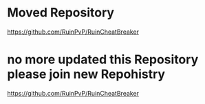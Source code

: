 # Moved Repository
https://github.com/RuinPvP/RuinCheatBreaker

# no more updated this Repository please join new Repohistry
https://github.com/RuinPvP/RuinCheatBreaker
